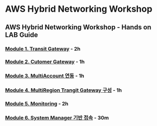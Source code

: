 # AWS Hybrid Networking Workshop

## AWS Hybrid Networking Workshop - Hands on LAB Guide

### [Module 1. Transit Gateway](1.transit-gateway/1.1.tgw-overview.md) - 2h

### [Module 2. Cutomer Gateway](2.-cgw-vpc/2.1.cgw-vpc.md) - 1h

### [Module 3. MultiAccount 연동](3.multiaccount/3.1.multiaccount-vpc.md) - 1h

### [Module 4. MultiRegion Trangit Gateway 구성](4.-multiregion-tgw/4.1.multiregion-vpc.md) - 1h

### [Module 5. Monitoring](5.-network-monitoring/5.1.tgw-network-manager.md) - 2h

### [Module 6. System Manager 기반 접속](./) - 30m

